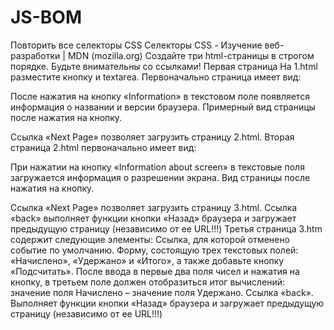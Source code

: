 # JS-BOM
Повторить все селекторы CSS
Селекторы CSS - Изучение веб-разработки | MDN (mozilla.org)
Создайте три html-страницы в строгом порядке. Будьте внимательны со ссылками!
Первая страница На 1.html разместите кнопку и textarea. Первоначально страница имеет вид:

После нажатия на кнопку «Information» в текстовом поле появляется информация о названии и версии браузера.
Примерный вид страницы после нажатия на кнопку.

Ссылка «Next Page» позволяет загрузить страницу 2.html.
Вторая страница 2.html первоначально имеет вид:
 

При нажатии на кнопку «Information about screen» в текстовые поля загружается информация о разрешении экрана. 
Вид страницы после нажатия на кнопку.


Ссылка «Next Page» позволяет загрузить страницу 3.html.
Ссылка «back» выполняет функции кнопки «Назад» браузера и загружает предыдущую страницу (независимо от ее URL!!!)
Третья страница 3.htm  содержит следующие элементы:
Ссылка, для которой отменено событие по умолчанию.
Форму, состоящую трех текстовых полей: «Начислено», «Удержано» и «Итого», а также добавьте кнопку «Подсчитать». 
После ввода в первые два поля чисел и нажатия на кнопку, в третьем поле должен отобразиться итог вычислений: значение поля Начислено – значение поля Удержано. 
Ссылка «back». Выполняет функции кнопки «Назад» браузера и загружает предыдущую страницу (независимо от ее URL!!!)